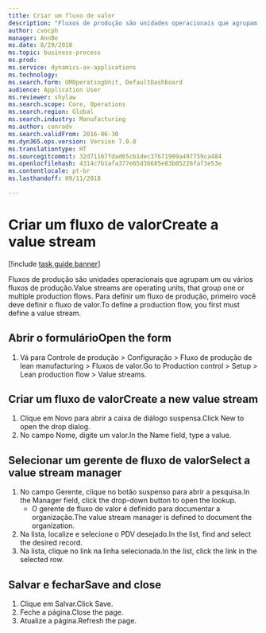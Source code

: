```yaml
--- 
title: Criar um fluxo de valor
description: "Fluxos de produção são unidades operacionais que agrupam um ou vários fluxos de produção."
author: cvocph
manager: AnnBe
ms.date: 8/29/2018
ms.topic: business-process
ms.prod: 
ms.service: dynamics-ax-applications
ms.technology: 
ms.search.form: OMOperatingUnit, DefaultDashboard
audience: Application User
ms.reviewer: shylaw
ms.search.scope: Core, Operations
ms.search.region: Global
ms.search.industry: Manufacturing
ms.author: conradv
ms.search.validFrom: 2016-06-30
ms.dyn365.ops.version: Version 7.0.0
ms.translationtype: HT
ms.sourcegitcommit: 32d71167fdad65cb1dec37671999a497759ca484
ms.openlocfilehash: 4314c7b1afa377e65d36685e83b05226faf3e53e
ms.contentlocale: pt-br
ms.lasthandoff: 09/11/2018

---
```

# <a name="create-a-value-stream"></a><span data-ttu-id="494f8-103">Criar um fluxo de valor</span><span class="sxs-lookup"><span data-stu-id="494f8-103">Create a value stream</span></span>

[!include [task guide banner](../../includes/task-guide-banner.md)]

<span data-ttu-id="494f8-104">Fluxos de produção são unidades operacionais que agrupam um ou vários fluxos de produção.</span><span class="sxs-lookup"><span data-stu-id="494f8-104">Value streams are operating units, that group one or multiple production flows.</span></span> <span data-ttu-id="494f8-105">Para definir um fluxo de produção, primeiro você deve definir o fluxo de valor.</span><span class="sxs-lookup"><span data-stu-id="494f8-105">To define a production flow, you first must define a value stream.</span></span>


## <a name="open-the-form"></a><span data-ttu-id="494f8-106">Abrir o formulário</span><span class="sxs-lookup"><span data-stu-id="494f8-106">Open the form</span></span>
1. <span data-ttu-id="494f8-107">Vá para Controle de produção > Configuração > Fluxo de produção de lean manufacturing > Fluxos de valor.</span><span class="sxs-lookup"><span data-stu-id="494f8-107">Go to Production control > Setup > Lean production flow > Value streams.</span></span>

## <a name="create-a-new-value-stream"></a><span data-ttu-id="494f8-108">Criar um fluxo de valor</span><span class="sxs-lookup"><span data-stu-id="494f8-108">Create a new value stream</span></span>
1. <span data-ttu-id="494f8-109">Clique em Novo para abrir a caixa de diálogo suspensa.</span><span class="sxs-lookup"><span data-stu-id="494f8-109">Click New to open the drop dialog.</span></span>
2. <span data-ttu-id="494f8-110">No campo Nome, digite um valor.</span><span class="sxs-lookup"><span data-stu-id="494f8-110">In the Name field, type a value.</span></span>

## <a name="select-a-value-stream-manager"></a><span data-ttu-id="494f8-111">Selecionar um gerente de fluxo de valor</span><span class="sxs-lookup"><span data-stu-id="494f8-111">Select a value stream manager</span></span>
1. <span data-ttu-id="494f8-112">No campo Gerente, clique no botão suspenso para abrir a pesquisa.</span><span class="sxs-lookup"><span data-stu-id="494f8-112">In the Manager field, click the drop-down button to open the lookup.</span></span>
    * <span data-ttu-id="494f8-113">O gerente de fluxo de valor é definido para documentar a organização.</span><span class="sxs-lookup"><span data-stu-id="494f8-113">The value stream manager is defined to document the organization.</span></span>  
2. <span data-ttu-id="494f8-114">Na lista, localize e selecione o PDV desejado.</span><span class="sxs-lookup"><span data-stu-id="494f8-114">In the list, find and select the desired record.</span></span>
3. <span data-ttu-id="494f8-115">Na lista, clique no link na linha selecionada.</span><span class="sxs-lookup"><span data-stu-id="494f8-115">In the list, click the link in the selected row.</span></span>

## <a name="save-and-close"></a><span data-ttu-id="494f8-116">Salvar e fechar</span><span class="sxs-lookup"><span data-stu-id="494f8-116">Save and close</span></span>
1. <span data-ttu-id="494f8-117">Clique em Salvar.</span><span class="sxs-lookup"><span data-stu-id="494f8-117">Click Save.</span></span>
2. <span data-ttu-id="494f8-118">Feche a página.</span><span class="sxs-lookup"><span data-stu-id="494f8-118">Close the page.</span></span>
3. <span data-ttu-id="494f8-119">Atualize a página.</span><span class="sxs-lookup"><span data-stu-id="494f8-119">Refresh the page.</span></span>


